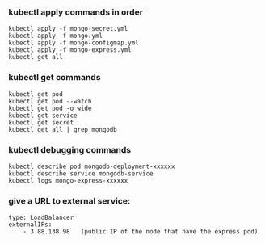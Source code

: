 ### kubectl apply commands in order

    kubectl apply -f mongo-secret.yml
    kubectl apply -f mongo.yml
    kubectl apply -f mongo-configmap.yml
    kubectl apply -f mongo-express.yml
    kubectl get all

### kubectl get commands

    kubectl get pod
    kubectl get pod --watch
    kubectl get pod -o wide
    kubectl get service
    kubectl get secret
    kubectl get all | grep mongodb

### kubectl debugging commands

    kubectl describe pod mongodb-deployment-xxxxxx
    kubectl describe service mongodb-service
    kubectl logs mongo-express-xxxxxx

### give a URL to external service:
    
    type: LoadBalancer
    externalIPs:
        - 3.88.138.98   (public IP of the node that have the express pod)
